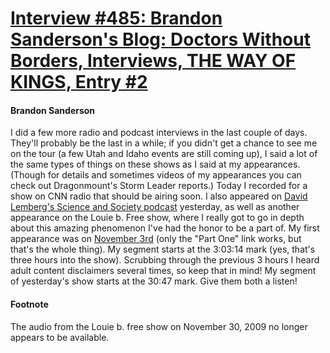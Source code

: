 # [Interview #485: Brandon Sanderson's Blog: Doctors Without Borders, Interviews, THE WAY OF KINGS, Entry #2](https://www.theoryland.com/intvmain.php?i=485#2)

#### Brandon Sanderson

I did a few more radio and podcast interviews in the last couple of days. They'll probably be the last in a while; if you didn't get a chance to see me on the tour (a few Utah and Idaho events are still coming up), I said a lot of the same types of things on these shows as I said at my appearances. (Though for details and sometimes videos of my appearances you can check out Dragonmount's Storm Leader reports.) Today I recorded for a show on CNN radio that should be airing soon. I also appeared on
[David Lemberg's Science and Society podcast](http://scienceandsociety.net/2009/11/30/brandon-sanderson-the-gathering-storm-the-wheel-of-time-series/)
yesterday, as well as another appearance on the Louie b. Free show, where I really got to go in depth about this amazing phenomenon I've had the honor to be a part of. My first appearance was on
[November 3rd](http://www.vindy.com/louie-free/archives/2009/nov/03/)
(only the "Part One" link works, but that's the whole thing). My segment starts at the 3:03:14 mark (yes, that's three hours into the show). Scrubbing through the previous 3 hours I heard adult content disclaimers several times, so keep that in mind! My segment of yesterday's show starts at the 30:47 mark. Give them both a listen!

#### Footnote

The audio from the Louie b. free show on November 30, 2009 no longer appears to be available.

